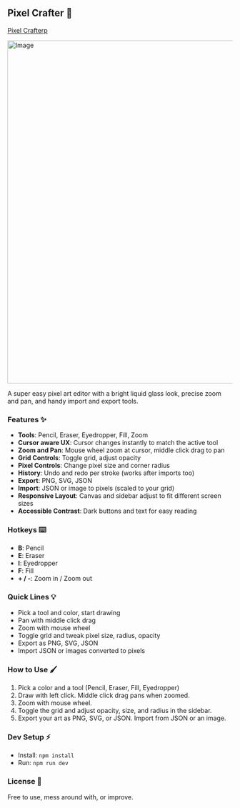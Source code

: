 ## Pixel Crafter 🎨

[Pixel Crafterp](https://pixel-crafter.netlify.app/)

<img width="1360" height="768" alt="Image" src="https://github.com/user-attachments/assets/3de94839-fa61-4494-a46a-3c1028ca1b08" />

A super easy pixel art editor with a bright liquid glass look, precise zoom and pan, and handy import and export tools.

### Features ✨

* **Tools**: Pencil, Eraser, Eyedropper, Fill, Zoom
* **Cursor aware UX**: Cursor changes instantly to match the active tool
* **Zoom and Pan**: Mouse wheel zoom at cursor, middle click drag to pan
* **Grid Controls**: Toggle grid, adjust opacity
* **Pixel Controls**: Change pixel size and corner radius
* **History**: Undo and redo per stroke (works after imports too)
* **Export**: PNG, SVG, JSON
* **Import**: JSON or image to pixels (scaled to your grid)
* **Responsive Layout**: Canvas and sidebar adjust to fit different screen sizes
* **Accessible Contrast**: Dark buttons and text for easy reading

### Hotkeys ⌨️

* **B**: Pencil
* **E**: Eraser
* **I**: Eyedropper
* **F**: Fill
* **+ / -**: Zoom in / Zoom out

### Quick Lines 💡

* Pick a tool and color, start drawing
* Pan with middle click drag
* Zoom with mouse wheel
* Toggle grid and tweak pixel size, radius, opacity
* Export as PNG, SVG, JSON
* Import JSON or images converted to pixels

### How to Use 🖌️

1. Pick a color and a tool (Pencil, Eraser, Fill, Eyedropper)
2. Draw with left click. Middle click drag pans when zoomed.
3. Zoom with mouse wheel.
4. Toggle the grid and adjust opacity, size, and radius in the sidebar.
5. Export your art as PNG, SVG, or JSON. Import from JSON or an image.

### Dev Setup ⚡

* Install: `npm install`
* Run: `npm run dev`

### License 📄

Free to use, mess around with, or improve.

